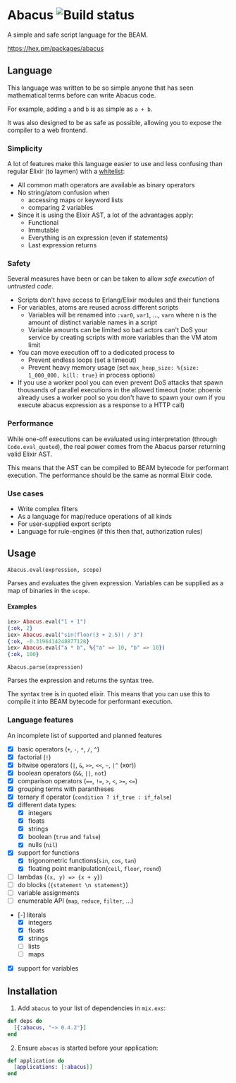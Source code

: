 # Abacus ![Build status](https://travis-ci.org/narrowtux/abacus.svg)

A simple and safe script language for the BEAM.

https://hex.pm/packages/abacus

## Language

This language was written to be so simple anyone that has seen mathematical terms before can write Abacus code.

For example, adding `a` and `b` is as simple as `a + b`.

It was also designed to be as safe as possible, allowing you to expose the compiler to a web frontend.

### Simplicity

A lot of features make this language easier to use and less confusing than regular Elixir (to laymen) with a [whitelist](https://github.com/ZennerIoT/loppers):

 * All common math operators are available as binary operators
 * No string/atom confusion when 
   * accessing maps or keyword lists
   * comparing 2 variables
 * Since it is using the Elixir AST, a lot of the advantages apply:
   * Functional
   * Immutable
   * Everything is an expression (even if statements)
   * Last expression returns
 
### Safety

Several measures have been or can be taken to allow *safe execution* of *untrusted code*.

 * Scripts don't have access to Erlang/Elixir modules and their functions
 * For variables, atoms are reused across different scripts
   * Variables will be renamed into `:var0`, `var1`, ..., `varn` where n is the amount of distinct variable names in a script
   * Variable amounts can be limited so bad actors can't DoS your service by creating scripts with more variables than the VM atom limit
 * You can move execution off to a dedicated process to 
   * Prevent endless loops (set a timeout)
   * Prevent heavy memory usage (set `max_heap_size: %{size: 1_000_000, kill: true}` in process options)
 * If you use a worker pool you can even prevent DoS attacks that spawn thousands of parallel executions in the allowed timeout (note: phoenix already uses a worker pool so you don't have to spawn your own if you execute abacus expression as a response to a HTTP call)

### Performance

While one-off executions can be evaluated using interpretation (through `Code.eval_quoted`), the real power comes from the Abacus parser returning valid Elixir AST. 

This means that the AST can be compiled to BEAM bytecode for performant execution. The performance should be the same as normal Elixir code.

### Use cases
 
 * Write complex filters
 * As a language for map/reduce operations of all kinds
 * For user-supplied export scripts
 * Language for rule-engines (if this then that, authorization rules)

## Usage

`Abacus.eval(expression, scope)`

Parses and evaluates the given expression. Variables can be supplied as a map of
binaries in the `scope`.

#### Examples

```elixir
iex> Abacus.eval("1 + 1")
{:ok, 2}
iex> Abacus.eval("sin(floor(3 + 2.5)) / 3")
{:ok, -0.3196414248877128}
iex> Abacus.eval("a * b", %{"a" => 10, "b" => 10})
{:ok, 100}
```

`Abacus.parse(expression)`

Parses the expression and returns the syntax tree.

The syntax tree is in quoted elixir. This means that you can use this to compile it into BEAM bytecode for performant execution. 

### Language features

An incomplete list of supported and planned features

 - [x] basic operators (`+`, `-`, `*`, `/`, `^`)
 - [x] factorial (`!`)
 - [x] bitwise operators (`|`, `&`, `>>`, `<<`, `~`, `|^` (xor))
 - [x] boolean operators (`&&`, `||`, `not`)
 - [x] comparison operators (`==`, `!=`, `>`, `<`, `>=`, `<=`)
 - [x] grouping terms with parantheses
 - [x] ternary if operator (`condition ? if_true : if_false`)
 - [x] different data types:
   - [x] integers
   - [x] floats
   - [x] strings
   - [x] boolean (`true` and `false`)
   - [x] nulls (`nil`)
 - [x] support for functions
   - [x] trigonometric functions(`sin`, `cos`, `tan`)
   - [x] floating point manipulation(`ceil`, `floor`, `round`)
 - [ ] lambdas (`(x, y) => {x + y}`)
 - [ ] do blocks (`{statement \n statement}`)
 - [ ] variable assignments
 - [ ] enumerable API (`map`, `reduce`, `filter`, ...)
 - [-] literals
   - [x] integers
   - [x] floats
   - [x] strings
   - [ ] lists
   - [ ] maps
 - [x] support for variables

## Installation

1. Add `abacus` to your list of dependencies in `mix.exs`:

  ```elixir
  def deps do
    [{:abacus, "~> 0.4.2"}]
  end
  ```

2. Ensure `abacus` is started before your application:

  ```elixir
  def application do
    [applications: [:abacus]]
  end
  ```
